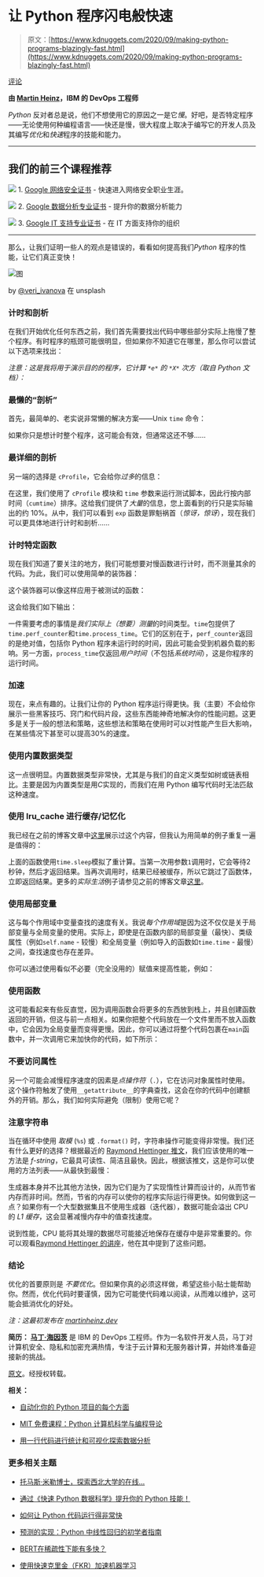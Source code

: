 # 让 Python 程序闪电般快速

> 原文：[https://www.kdnuggets.com/2020/09/making-python-programs-blazingly-fast.html](https://www.kdnuggets.com/2020/09/making-python-programs-blazingly-fast.html)

[评论](#comments)

**由 [Martin Heinz](https://www.linkedin.com/in/heinz-martin/)，IBM 的 DevOps 工程师**

*Python* 反对者总是说，他们不想使用它的原因之一是它*慢*。好吧，是否特定程序——无论使用何种编程语言——快还是慢，很大程度上取决于编写它的开发人员及其编写*优化*和*快速*程序的技能和能力。

* * *

## 我们的前三个课程推荐

![](../Images/0244c01ba9267c002ef39d4907e0b8fb.png) 1\. [Google 网络安全证书](https://www.kdnuggets.com/google-cybersecurity) - 快速进入网络安全职业生涯。

![](../Images/e225c49c3c91745821c8c0368bf04711.png) 2\. [Google 数据分析专业证书](https://www.kdnuggets.com/google-data-analytics) - 提升你的数据分析能力

![](../Images/0244c01ba9267c002ef39d4907e0b8fb.png) 3\. [Google IT 支持专业证书](https://www.kdnuggets.com/google-itsupport) - 在 IT 方面支持你的组织

* * *

那么，让我们证明一些人的观点是错误的，看看如何提高我们*Python* 程序的性能，让它们真正变快！

![图](../Images/8e2b22b053bf334d3c9ae781110804fe.png)

by [@veri_ivanova](https://unsplash.com/@veri_ivanova) 在 unsplash

### 计时和剖析

在我们开始优化任何东西之前，我们首先需要找出代码中哪些部分实际上拖慢了整个程序。有时程序的瓶颈可能很明显，但如果你不知道它在哪里，那么你可以尝试以下选项来找出：

*注意：这是我将用于演示目的的程序，它计算 *`*e*`* 的 *`*X*`* 次方（取自 Python 文档）：*

### 最懒的“剖析”

首先，最简单的、老实说非常懒的解决方案——Unix `time` 命令：

如果你只是想计时整个程序，这可能会有效，但通常这还不够……

### 最详细的剖析

另一端的选择是 `cProfile`，它会给你*过多*的信息：

在这里，我们使用了 `cProfile` 模块和 `time` 参数来运行测试脚本，因此行按内部时间（`cumtime`）排序。这给我们提供了*大量*的信息，您上面看到的行只是实际输出的约 10%。从中，我们可以看到 `exp` 函数是罪魁祸首（*惊讶，惊讶*），现在我们可以更具体地进行计时和剖析……

### 计时特定函数

现在我们知道了要关注的地方，我们可能想要对慢函数进行计时，而不测量其余的代码。为此，我们可以使用简单的装饰器：

这个装饰器可以像这样应用于被测试的函数：

这会给我们如下输出：

一件需要考虑的事情是*我们实际上（想要）测量*的时间类型。`time`包提供了`time.perf_counter`和`time.process_time`。它们的区别在于，`perf_counter`返回的是绝对值，包括你 Python 程序未运行时的时间，因此可能会受到机器负载的影响。另一方面，`process_time`仅返回*用户时间*（不包括*系统时间*），这是你程序的运行时间。

### 加速

现在，来点有趣的。让我们让你的 Python 程序运行得更快。我（主要）不会给你展示一些黑客技巧、窍门和代码片段，这些东西能神奇地解决你的性能问题。这更多是关于一般的想法和策略，这些想法和策略在使用时可以对性能产生巨大影响，在某些情况下甚至可以提高30%的速度。

### 使用内置数据类型

这一点很明显。内置数据类型非常快，尤其是与我们的自定义类型如树或链表相比。主要是因为内置类型是用*C*实现的，而我们在用 Python 编写代码时无法匹敌这种速度。

### 使用 lru_cache 进行缓存/记忆化

我已经在之前的博客文章中[这里](https://martinheinz.dev/blog/4)展示过这个内容，但我认为用简单的例子重复一遍是值得的：

上面的函数使用`time.sleep`模拟了重计算。当第一次用参数`1`调用时，它会等待2秒钟，然后才返回结果。当再次调用时，结果已经被缓存，所以它跳过了函数体，立即返回结果。更多的*实际生活*例子请参见之前的博客文章[这里](https://martinheinz.dev/blog/4)。

### 使用局部变量

这与每个作用域中变量查找的速度有关。我说*每个作用域*是因为这不仅仅是关于局部变量与全局变量的使用。实际上，即使是在函数内部的局部变量（最快）、类级属性（例如`self.name` - 较慢）和全局变量（例如导入的函数如`time.time` - 最慢）之间，查找速度也存在差异。

你可以通过使用看似不必要（完全没用的）赋值来提高性能，例如：

### 使用函数

这可能看起来有些反直觉，因为调用函数会将更多的东西放到栈上，并且创建函数返回的开销，但这与前一点相关。如果你把整个代码放在一个文件里而不放入函数中，它会因为全局变量而变得更慢。因此，你可以通过将整个代码包裹在`main`函数中，并一次调用它来加快你的代码，如下所示：

### 不要访问属性

另一个可能会减慢程序速度的因素是*点操作符*（`.`），它在访问对象属性时使用。这个操作符触发了使用`__getattribute__`的字典查找，这会在你的代码中创建额外的开销。那么，我们如何实际避免（限制）使用它呢？

### 注意字符串

当在循环中使用 *取模* (`%s`) 或 `.format()` 时，字符串操作可能变得非常慢。我们还有什么更好的选择？根据最近的 [Raymond Hettinger 推文](https://twitter.com/raymondh/status/1205969258800275456)，我们应该使用的唯一方法是 *f-string*，它最具可读性、简洁且最快。因此，根据该推文，这是你可以使用的方法列表——从最快到最慢：

生成器本身并不比其他方法快，因为它们是为了实现惰性计算而设计的，从而节省内存而非时间。然而，节省的内存可以使你的程序实际运行得更快。如何做到这一点？如果你有一个大型数据集且不使用生成器（迭代器），数据可能会溢出 CPU 的 *L1 缓存*，这会显著减慢内存中的值查找速度。

说到性能，CPU 能将其处理的数据尽可能接近地保存在缓存中是非常重要的。你可以观看[Raymond Hettinger 的讲座](https://www.youtube.com/watch?v=OSGv2VnC0go&t=8m17s)，他在其中提到了这些问题。

### 结论

优化的首要原则是 *不要优化*。但如果你真的必须这样做，希望这些小贴士能帮助你。然而，优化代码时要谨慎，因为它可能使代码难以阅读，从而难以维护，这可能会抵消优化的好处。

*注：这最初发布在* [*martinheinz.dev*](https://martinheinz.dev/blog/13)

**简历： [马丁·海因茨](https://www.linkedin.com/in/heinz-martin/)** 是 IBM 的 DevOps 工程师。作为一名软件开发人员，马丁对计算机安全、隐私和加密充满热情，专注于云计算和无服务器计算，并始终准备迎接新的挑战。

[原文](https://towardsdatascience.com/making-python-programs-blazingly-fast-c1cd79bd1b32)。经授权转载。

**相关：**

+   [自动化你的 Python 项目的每个方面](/2020/09/automating-every-aspect-python-project.html)

+   [MIT 免费课程：Python 计算机科学与编程导论](/2020/09/free-mit-intro-computer-science-programming-python.html)

+   [用一行代码进行统计和可视化探索数据分析](/2020/09/statistical-visual-exploratory-data-analysis-one-line-code.html)

### 更多相关主题

+   [托马斯·米勒博士，探索西北大学的在线…](https://www.kdnuggets.com/2024/05/nwu/thomas-miller-phd-explores-northwestern-universitys-online-graduate-programs-in-data-science)

+   [通过《快速 Python 数据科学》提升你的 Python 技能！](https://www.kdnuggets.com/2022/06/manning-step-python-game-fast-python-data-science.html)

+   [如何让 Python 代码运行得非常快](https://www.kdnuggets.com/2021/06/make-python-code-run-incredibly-fast.html)

+   [预测的实现：Python 中线性回归的初学者指南](https://www.kdnuggets.com/2023/06/making-predictions-beginner-guide-linear-regression-python.html)

+   [BERT在稀疏性下能有多快？](https://www.kdnuggets.com/2022/04/fast-bert-go-sparsity.html)

+   [使用快速克里金（FKR）加速机器学习](https://www.kdnuggets.com/2022/06/vmc-speed-machine-learning-fast-kriging.html)
